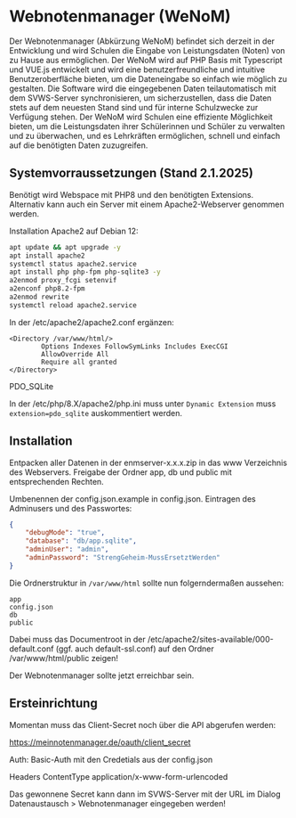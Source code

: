 # Webnotenmanager (WeNoM)

Der Webnotenmanager (Abkürzung WeNoM) befindet sich derzeit in der Entwicklung und wird Schulen die Eingabe von Leistungsdaten (Noten) von zu Hause aus ermöglichen. Der WeNoM wird auf PHP Basis mit Typescript und VUE.js entwickelt und wird eine benutzerfreundliche und intuitive Benutzeroberfläche bieten, um die Dateneingabe so einfach wie möglich zu gestalten. Die Software wird die eingegebenen Daten teilautomatisch mit dem SVWS-Server synchronisieren, um sicherzustellen, dass die Daten stets auf dem neuesten Stand sind und für interne Schulzwecke zur Verfügung stehen. Der WeNoM wird Schulen eine effiziente Möglichkeit bieten, um die Leistungsdaten ihrer Schülerinnen und Schüler zu verwalten und zu überwachen, und es Lehrkräften ermöglichen, schnell und einfach auf die benötigten Daten zuzugreifen.

## Systemvorraussetzungen (Stand 2.1.2025)

Benötigt wird Webspace mit PHP8 und den benötigten Extensions.
Alternativ kann auch ein Server mit einem Apache2-Webserver genommen werden.

Installation Apache2 auf Debian 12:

``` bash
apt update && apt upgrade -y
apt install apache2
systemctl status apache2.service 
apt install php php-fpm php-sqlite3 -y
a2enmod proxy_fcgi setenvif
a2enconf php8.2-fpm
a2enmod rewrite
systemctl reload apache2.service 
```

In der /etc/apache2/apache2.conf ergänzen:

```
<Directory /var/www/html/>	
        Options Indexes FollowSymLinks Includes ExecCGI
        AllowOverride All
        Require all granted
</Directory>
```

PDO_SQLite

In der /etc/php/8.X/apache2/php.ini muss unter ``` Dynamic Extension ``` muss ``` extension=pdo_sqlite ``` auskommentiert werden.


## Installation

Entpacken aller Datenen in der enmserver-x.x.x.zip in das www Verzeichnis des Webservers.
Freigabe der Ordner app, db und public mit entsprechenden Rechten.

Umbenennen der config.json.example in config.json.
Eintragen des Adminusers und des Passwortes:

```json
{
	"debugMode": "true",
	"database": "db/app.sqlite",
	"adminUser": "admin",
	"adminPassword": "StrengGeheim-MussErsetztWerden"
}
```

Die Ordnerstruktur in ```/var/www/html```  sollte nun folgerndermaßen aussehen:

```
app
config.json
db
public

```
Dabei muss das Documentroot in der /etc/apache2/sites-available/000-default.conf (ggf. auch default-ssl.conf) auf den Ordner /var/www/html/public zeigen!

Der Webnotenmanager sollte jetzt erreichbar sein.

## Ersteinrichtung

Momentan muss das Client-Secret noch über die API abgerufen werden:

https://meinnotenmanager.de/oauth/client_secret

Auth: Basic-Auth mit den Credetials aus der config.json

Headers ContentType application/x-www-form-urlencoded

Das gewonnene Secret kann dann im SVWS-Server mit der URL im Dialog Datenaustausch > Webnotenmanager eingegeben werden!


